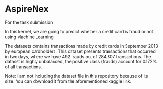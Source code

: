 # AspireNex
For the task submission 

In this kernel, we are going to predict whether a credit card is fraud or not using Machine Learning.

The datasets contains transactions made by credit cards in September 2013 by european cardholders. This dataset presents transactions that occurred in two days, where we have 492 frauds out of 284,807 transactions. The dataset is highly unbalanced, the positive class (frauds) account for 0.172% of all transactions.


Note: I am not including the dataset file in this repository because of its size. You can download it from the aforementioned kaggle link.
